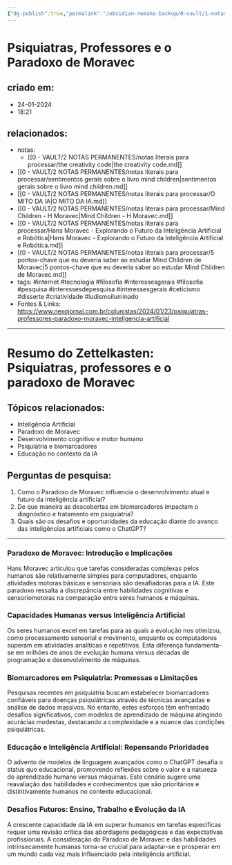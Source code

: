 ```yaml
---
{"dg-publish":true,"permalink":"/obsidian-remake-backup/0-vault/1-notas-literais/interesses-de-pesquisa/psiquiatras-professores-e-o-paradoxo-de-moravec/","tags":["internet","tecnologia","filosofia","interessesgerais","pesquisa","interessesdepesquisa","ceticismo","disserte","criatividade","ludismoiluminado"],"dgHomeLink":true,"dgShowLocalGraph":true,"dgShowFileTree":true,"dgEnableSearch":true,"noteIcon":""}
---
```


# Psiquiatras, Professores e o Paradoxo de Moravec

## criado em: 
- 24-01-2024
- 18:21
## relacionados:
- notas: 
  - [[0 - VAULT/2 NOTAS PERMANENTES/notas literais para processar/the creativity code\|the creativity code.md]]
- [[0 - VAULT/2 NOTAS PERMANENTES/notas literais para processar/sentimentos gerais sobre o livro mind children\|sentimentos gerais sobre o livro mind children.md]]
- [[0 - VAULT/2 NOTAS PERMANENTES/notas literais para processar/O MITO DA IA\|O MITO DA IA.md]]
- [[0 - VAULT/2 NOTAS PERMANENTES/notas literais para processar/Mind Children - H Moravec\|Mind Children - H Moravec.md]]
- [[0 - VAULT/2 NOTAS PERMANENTES/notas literais para processar/Hans Moravec - Explorando o Futuro da Inteligência Artificial e Robótica\|Hans Moravec - Explorando o Futuro da Inteligência Artificial e Robótica.md]]
- [[0 - VAULT/2 NOTAS PERMANENTES/notas literais para processar/5 pontos-chave que eu deveria saber ao estudar Mind Children de Moravec\|5 pontos-chave que eu deveria saber ao estudar Mind Children de Moravec.md]]
- tags: #internet #tecnologia #filosofia #interessesgerais #filosofia #pesquisa #interessesdepesquisa #interessesgerais #ceticismo #disserte #criatividade #ludismoiluminado
- Fontes & Links: https://www.nexojornal.com.br/colunistas/2024/01/23/psiquiatras-professores-paradoxo-moravec-inteligencia-artificial
---
# Resumo do Zettelkasten: Psiquiatras, professores e o paradoxo de Moravec

## Tópicos relacionados:
- Inteligência Artificial
- Paradoxo de Moravec
- Desenvolvimento cognitivo e motor humano
- Psiquiatria e biomarcadores
- Educação no contexto da IA

## Perguntas de pesquisa:
1. Como o Paradoxo de Moravec influencia o desenvolvimento atual e futuro da inteligência artificial?
2. De que maneira as descobertas em biomarcadores impactam o diagnóstico e tratamento em psiquiatria?
3. Quais são os desafios e oportunidades da educação diante do avanço das inteligências artificiais como o ChatGPT?

---

### Paradoxo de Moravec: Introdução e Implicações
Hans Moravec articulou que tarefas consideradas complexas pelos humanos são relativamente simples para computadores, enquanto atividades motoras básicas e sensoriais são desafiadoras para a IA. Este paradoxo ressalta a discrepância entre habilidades cognitivas e sensoriomotoras na comparação entre seres humanos e máquinas.

### Capacidades Humanas versus Inteligência Artificial
Os seres humanos excel em tarefas para as quais a evolução nos otimizou, como processamento sensorial e movimento, enquanto os computadores superam em atividades analíticas e repetitivas. Esta diferença fundamenta-se em milhões de anos de evolução humana versus décadas de programação e desenvolvimento de máquinas.

### Biomarcadores em Psiquiatria: Promessas e Limitações
Pesquisas recentes em psiquiatria buscam estabelecer biomarcadores confiáveis para doenças psiquiátricas através de técnicas avançadas e análise de dados massivos. No entanto, estes esforços têm enfrentado desafios significativos, com modelos de aprendizado de máquina atingindo acurácias modestas, destacando a complexidade e a nuance das condições psiquiátricas.

### Educação e Inteligência Artificial: Repensando Prioridades
O advento de modelos de linguagem avançados como o ChatGPT desafia o status quo educacional, promovendo reflexões sobre o valor e a natureza do aprendizado humano versus máquinas. Este cenário sugere uma reavaliação das habilidades e conhecimentos que são prioritários e distintivamente humanos no contexto educacional.

### Desafios Futuros: Ensino, Trabalho e Evolução da IA
A crescente capacidade da IA em superar humanos em tarefas específicas requer uma revisão crítica das abordagens pedagógicas e das expectativas profissionais. A consideração do Paradoxo de Moravec e das habilidades intrinsecamente humanas torna-se crucial para adaptar-se e prosperar em um mundo cada vez mais influenciado pela inteligência artificial.
